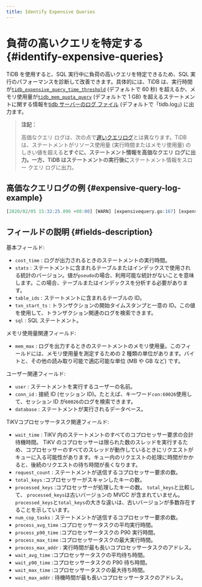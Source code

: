 ```yaml
---
title: Identify Expensive Queries
---
```


# 負荷の高いクエリを特定する {#identify-expensive-queries}

TiDB を使用すると、SQL 実行中に負荷の高いクエリを特定できるため、SQL 実行のパフォーマンスを診断して改善できます。具体的には、TiDB は、実行時間が[`tidb_expensive_query_time_threshold`](/system-variables.md#tidb_expensive_query_time_threshold) (デフォルトで 60 秒) を超えるか、メモリ使用量が[`tidb_mem_quota_query`](/system-variables.md#tidb_mem_quota_query) (デフォルトで 1 GB) を超えるステートメントに関する情報を[tidb サーバーのログ ファイル](/tidb-configuration-file.md#logfile) (デフォルトで「tidb.log」) に出力ます。

> **注記：**
>
> 高価なクエリ ログは、次の点で[遅いクエリログ](/identify-slow-queries.md)とは異なります。TiDB は、ステートメントがリソース使用量 (実行時間またはメモリ使用量) のしきい値を超える**とすぐに、**ステートメント情報を高価なクエリ ログに出力。一方、TiDB はステートメントの実行**後に**ステートメント情報をスロー クエリ ログに出力。

## 高価なクエリログの例 {#expensive-query-log-example}

```sql
[2020/02/05 15:32:25.096 +08:00] [WARN] [expensivequery.go:167] [expensive_query] [cost_time=60.008338935s] [wait_time=0s] [request_count=1] [total_keys=70] [process_keys=65] [num_cop_tasks=1] [process_avg_time=0s] [process_p90_time=0s] [process_max_time=0s] [process_max_addr=10.0.1.9:20160] [wait_avg_time=0.002s] [wait_p90_time=0.002s] [wait_max_time=0.002s] [wait_max_addr=10.0.1.9:20160] [stats=t:pseudo] [conn_id=60026] [user=root] [database=test] [table_ids="[122]"] [txn_start_ts=414420273735139329] [mem_max="1035 Bytes (1.0107421875 KB)"] [sql="insert into t select sleep(1) from t"]
```

## フィールドの説明 {#fields-description}

基本フィールド:

-   `cost_time` : ログが出力されるときのステートメントの実行時間。
-   `stats` : ステートメントに含まれるテーブルまたはインデックスで使用される統計のバージョン。値が`pseudo`の場合、利用可能な統計がないことを意味します。この場合、テーブルまたはインデックスを分析する必要があります。
-   `table_ids` : ステートメントに含まれるテーブルの ID。
-   `txn_start_ts` : トランザクションの開始タイムスタンプと一意の ID。この値を使用して、トランザクション関連のログを検索できます。
-   `sql` : SQL ステートメント。

メモリ使用量関連フィールド:

-   `mem_max` : ログを出力するときのステートメントのメモリ使用量。このフィールドには、メモリ使用量を測定するための 2 種類の単位があります。バイトと、その他の読み取り可能で適応可能な単位 (MB や GB など) です。

ユーザー関連フィールド:

-   `user` : ステートメントを実行するユーザーの名前。
-   `conn_id` : 接続 ID (セッション ID)。たとえば、キーワード`con:60026`使用して、セッション ID が`60026`のログを検索できます。
-   `database` : ステートメントが実行されるデータベース。

TiKVコプロセッサータスク関連フィールド:

-   `wait_time` : TiKV 内のステートメントのすべてのコプロセッサー要求の合計待機時間。 TiKV のコプロセッサーは限られた数のスレッドを実行するため、コプロセッサーのすべてのスレッドが動作しているときにリクエストがキューに入る可能性があります。キュー内のリクエストの処理に時間がかかると、後続のリクエストの待ち時間が長くなります。
-   `request_count` : ステートメントが送信するコプロセッサー要求の数。
-   `total_keys` :コプロセッサーがスキャンしたキーの数。
-   `processed_keys` :コプロセッサーが処理したキーの数。 `total_keys`と比較して、 `processed_keys`は古いバージョンの MVCC が含まれていません。 `processed_keys`と`total_keys`の大きな違いは、古いバージョンが多数存在することを示しています。
-   `num_cop_tasks` : ステートメントが送信するコプロセッサー要求の数。
-   `process_avg_time` :コプロセッサータスクの平均実行時間。
-   `process_p90_time` :コプロセッサータスクの P90 実行時間。
-   `process_max_time` :コプロセッサータスクの最大実行時間。
-   `process_max_addr` : 実行時間が最も長いコプロセッサータスクのアドレス。
-   `wait_avg_time` :コプロセッサータスクの平均待ち時間。
-   `wait_p90_time` :コプロセッサータスクの P90 待ち時間。
-   `wait_max_time` :コプロセッサータスクの最大待ち時間。
-   `wait_max_addr` : 待機時間が最も長いコプロセッサータスクのアドレス。

